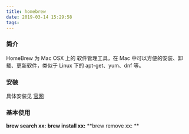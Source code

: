 ```yaml
---
title: homebrew
date: 2019-03-14 15:29:58
tags:
---
```



### 简介

HomeBrew 为 Mac OSX 上的 软件管理工具，在 Mac 中可以方便的安装、卸载、更新软件，类似于 Linux 下的 apt-get、yum、dnf 等。

### 安装

具体安装见 [官网](https://brew.sh/index_zh-cn)


### 基本使用

**brew search xx:**
**brew install xx:**
**brew remove xx: **